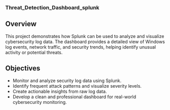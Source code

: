 ### Threat_Detection_Dashboard_splunk

## Overview
This project demonstrates how Splunk can be used to analyze and visualize cybersecurity log data. The dashboard provides a detailed view of Windows log events, network traffic, and security trends, helping identify unusual activity or potential threats.

## Objectives
* Monitor and analyze security log data using Splunk.
* Identify frequent attack patterns and visualize severity levels.
* Create actionable insights from raw log data.
* Develop a clean and professional dashboard for real-world cybersecurity monitoring.

